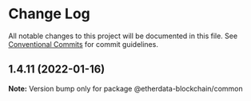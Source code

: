 # Change Log

All notable changes to this project will be documented in this file.
See [Conventional Commits](https://conventionalcommits.org) for commit guidelines.

## 1.4.11 (2022-01-16)

**Note:** Version bump only for package @etherdata-blockchain/common
